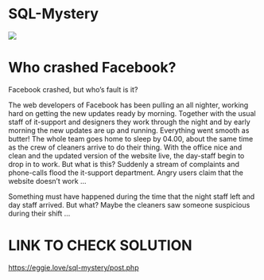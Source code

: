 # SQL-Mystery

<img src="https://media.giphy.com/media/l1J9LVgNqSYv71Ag8/giphy-downsized-large.gif">

# Who crashed Facebook? 

Facebook crashed, but who’s fault is it? 

The web developers of Facebook has been pulling an all nighter, working hard on getting the new updates ready by morning. Together with the usual staff of it-support and designers they work through the night and by early morning the new updates are up and running. Everything went smooth as butter! The whole team goes home to sleep by 04.00, about the same time as the crew of cleaners arrive to do their thing. With the office nice and clean and the updated version of the website live, the day-staff begin to drop in to work. But what is this? Suddenly a stream of complaints and phone-calls flood the it-support department. Angry users claim that the website doesn’t work … 

Something must have happened during the time that the night staff left and day staff arrived. But what? Maybe the cleaners saw someone suspicious during their shift …

# LINK TO CHECK SOLUTION
https://eggie.love/sql-mystery/post.php
